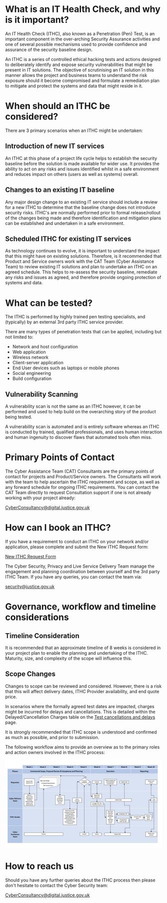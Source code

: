 # What is an IT Health Check, and why is it important?

An IT Health Check (ITHC),
also known as a Penetration (Pen) Test,
is an important component in the over-arching Security Assurance activities 
and one of several possible mechanisms used to provide confidence and 
assurance of the security baseline design.

An ITHC is a series of controlled ethical hacking tests and actions 
designed to deliberately identify and expose security vulnerabilities 
that might be present in IT solutions.
The objective of scrutinising an IT solution in this manner 
allows the project and business teams to understand the risk exposure 
should it become compromised and formulate a remediation plan to mitigate 
and protect the systems and data that might reside in it.

# When should an ITHC be considered?

There are 3 primary scenarios when an ITHC might be undertaken:

## Introduction of new IT services

An ITHC at this phase of a project life cycle helps to establish the 
security baseline before the solution is made available for wider use.
It provides the ability to act on any risks and issues identified whilst in a 
safe environment and reduces impact on others (users as well as systems) overall.

## Changes to an existing IT baseline

Any major design change to an existing IT service should include a review for a new 
ITHC to determine that the baseline change does not introduce security risks.
ITHC's are normally performed prior to formal release/rollout of the changes being made 
and therefore identification and mitigation plans can be established and undertaken in a safe environment.

## Scheduled ITHC for existing IT services

As technology continues to evolve,
it is important to understand the impact that this might have on existing solutions.
Therefore, is it recommended that Product and Service owners work with the CAT Team 
(Cyber Assistance Team) to review existing IT solutions and plan to undertake an ITHC on an agreed schedule.
This helps to re-assess the security baseline,
remediate any risks and issues as agreed,
and therefore provide ongoing protection of systems and data.

# What can be tested?

The ITHC is performed by highly trained pen testing specialists,
and (typically) by an external 3rd party ITHC service provider.

There are many types of penetration tests that can be applied,
including but not limited to:

-   Network and host configuration
-   Web application
-   Wireless network
-   Client-server application
-   End User devices such as laptops or mobile phones
-   Social engineering
-   Build configuration

## Vulnerability Scanning

A vulnerability scan is not the same as an ITHC however,
it can be performed and used to help build on the overarching story of the product being tested.

A vulnerability scan is automated and is entirely software whereas an ITHC is conducted by trained,
qualified professionals,
and uses human interaction and human ingenuity to discover flaws that automated tools often miss.

# Primary Points of Contact

The Cyber Assistance Team (CAT) Consultants are the primary points of contact 
for projects and Product/Service owners.
The Consultants will work with the team to help ascertain the ITHC requirement and scope,
as well as any forward schedule for ongoing ITHC requirements.
You can contact the CAT Team directly to request Consultation support 
if one is not already working with your project already:

[CyberConsultancy@digital.justice.gov.uk](mailto:CyberConsultancy@digital.justice.gov.uk)

# How can I book an ITHC?

If you have a requirement to conduct an ITHC on your network and/or application,
please complete and submit the New ITHC Request form:

[New ITHC Request Form ](https://forms.office.com/Pages/ResponsePage.aspx?id=KEeHxuZx_kGp4S6MNndq2DJZ0qLuxaVBtuHXfXAIqUZUNDZTMTZJVjJZUkhLUFFLSEdOQ0lWOEUyWCQlQCN0PWcu)

The Cyber Security,
Privacy and Live Service Delivery Team 
manage the engagement and planning coordination between yourself and the 3rd party ITHC Team.
If you have any queries,
you can contact the team via:

[security@justice.gov.uk](mailto:security@justice.gov.uk)

# Governance, workflow and timeline considerations

## Timeline Consideration

It is recommended that an approximate timeline of 8 weeks
is considered in your project plan
to enable the planning and undertaking of the ITHC.
Maturity,
size,
and complexity of the scope will influence this.

## Scope Changes

Changes to scope can be reviewed and considered.
However,
there is a risk that this will affect delivery dates,
ITHC Provider availability,
and end quote price.

In scenarios where the formally agreed test dates are impacted,
charges might be incurred for delays and cancellations.
This is detailed within the Delayed/Cancellation Charges table on the [Test cancellations and delays](test-cancellations-and-delays.md) page.

It is strongly recommended that ITHC scope is understood
and confirmed as much as possible,
and prior to submission.

The following workflow aims to provide an overview as to the primary roles and action owners involved in the ITHC process:

![IT Health Check Process workflow](images/workflow.jpg)

# How to reach us

Should you have any further queries about the ITHC process
then please don't hesitate to contact the Cyber Security team:

[CyberConsultancy@digital.justice.gov.uk](mailto:CyberConsultancy@digital.justice.gov.uk)